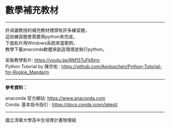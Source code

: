 # 數學補充教材
---

許貞雄教授的補充教材裡頭有許多練習題，  
這些練習題會需要用python來完成，   
下面影片用Windows系統來當範例，   
教學下載anaconda軟體來創造環境並執行python。

安裝教學影片: https://youtu.be/RM15TuFk6mc   
Python Tutorial by 陳宗佑 : https://github.com/Aeoluschen/Python-Tutorial-for-Rookie_Mandarin 

---
**參考資料：**

anaconda 官方網站: https://www.anaconda.com   
Conda: 基本指令指引 : https://docs.conda.io/en/latest/



---
國立清華大學高中生培育計畫物理組

